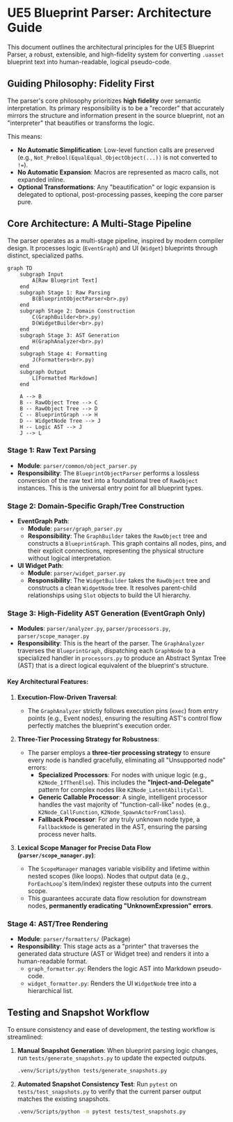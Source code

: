 # UE5 Blueprint Parser: Architecture Guide

This document outlines the architectural principles for the UE5 Blueprint Parser, a robust, extensible, and high-fidelity system for converting `.uasset` blueprint text into human-readable, logical pseudo-code.

## Guiding Philosophy: Fidelity First

The parser's core philosophy prioritizes **high fidelity** over semantic interpretation. Its primary responsibility is to be a "recorder" that accurately mirrors the structure and information present in the source blueprint, not an "interpreter" that beautifies or transforms the logic.

This means:
- **No Automatic Simplification**: Low-level function calls are preserved (e.g., `Not_PreBool(EqualEqual_ObjectObject(...))` is not converted to `!=`).
- **No Automatic Expansion**: Macros are represented as macro calls, not expanded inline.
- **Optional Transformations**: Any "beautification" or logic expansion is delegated to optional, post-processing passes, keeping the core parser pure.

## Core Architecture: A Multi-Stage Pipeline

The parser operates as a multi-stage pipeline, inspired by modern compiler design. It processes logic (`EventGraph`) and UI (`Widget`) blueprints through distinct, specialized paths.

```mermaid
graph TD
    subgraph Input
        A[Raw Blueprint Text]
    end
    subgraph Stage 1: Raw Parsing
        B(BlueprintObjectParser<br>.py)
    end
    subgraph Stage 2: Domain Construction
        C(GraphBuilder<br>.py)
        D(WidgetBuilder<br>.py)
    end
    subgraph Stage 3: AST Generation
        H(GraphAnalyzer<br>.py)
    end
    subgraph Stage 4: Formatting
        J(Formatters<br>.py)
    end
    subgraph Output
        L[Formatted Markdown]
    end

    A --> B
    B -- RawObject Tree --> C
    B -- RawObject Tree --> D
    C -- BlueprintGraph --> H
    D -- WidgetNode Tree --> J
    H -- Logic AST --> J
    J --> L
```

### Stage 1: Raw Text Parsing
- **Module**: `parser/common/object_parser.py`
- **Responsibility**: The `BlueprintObjectParser` performs a lossless conversion of the raw text into a foundational tree of `RawObject` instances. This is the universal entry point for all blueprint types.

### Stage 2: Domain-Specific Graph/Tree Construction
- **EventGraph Path**:
    - **Module**: `parser/graph_parser.py`
    - **Responsibility**: The `GraphBuilder` takes the `RawObject` tree and constructs a `BlueprintGraph`. This graph contains all nodes, pins, and their explicit connections, representing the physical structure without logical interpretation.
- **UI Widget Path**:
    - **Module**: `parser/widget_parser.py`
    - **Responsibility**: The `WidgetBuilder` takes the `RawObject` tree and constructs a clean `WidgetNode` tree. It resolves parent-child relationships using `Slot` objects to build the UI hierarchy.

### Stage 3: High-Fidelity AST Generation (EventGraph Only)
- **Modules**: `parser/analyzer.py`, `parser/processors.py`, `parser/scope_manager.py`
- **Responsibility**: This is the heart of the parser. The `GraphAnalyzer` traverses the `BlueprintGraph`, dispatching each `GraphNode` to a specialized handler in `processors.py` to produce an Abstract Syntax Tree (AST) that is a direct logical equivalent of the blueprint's structure.

#### Key Architectural Features:

1.  **Execution-Flow-Driven Traversal**:
    *   The `GraphAnalyzer` strictly follows execution pins (`exec`) from entry points (e.g., Event nodes), ensuring the resulting AST's control flow perfectly matches the blueprint's execution order.

2.  **Three-Tier Processing Strategy for Robustness**:
    *   The parser employs a **three-tier processing strategy** to ensure every node is handled gracefully, eliminating all "Unsupported node" errors:
        *   **Specialized Processors**: For nodes with unique logic (e.g., `K2Node_IfThenElse`). This includes the **"Inject-and-Delegate"** pattern for complex nodes like `K2Node_LatentAbilityCall`.
        *   **Generic Callable Processor**: A single, intelligent processor handles the vast majority of "function-call-like" nodes (e.g., `K2Node_CallFunction`, `K2Node_SpawnActorFromClass`).
        *   **Fallback Processor**: For any truly unknown node type, a `FallbackNode` is generated in the AST, ensuring the parsing process never halts.

3.  **Lexical Scope Manager for Precise Data Flow (`parser/scope_manager.py`)**:
    *   The `ScopeManager` manages variable visibility and lifetime within nested scopes (like loops). Nodes that output data (e.g., `ForEachLoop`'s item/index) register these outputs into the current scope.
    *   This guarantees accurate data flow resolution for downstream nodes, **permanently eradicating "UnknownExpression" errors**.

### Stage 4: AST/Tree Rendering
- **Module**: `parser/formatters/` (Package)
- **Responsibility**: This stage acts as a "printer" that traverses the generated data structure (AST or Widget tree) and renders it into a human-readable format.
    - `graph_formatter.py`: Renders the logic AST into Markdown pseudo-code.
    - `widget_formatter.py`: Renders the UI `WidgetNode` tree into a hierarchical list.

## Testing and Snapshot Workflow

To ensure consistency and ease of development, the testing workflow is streamlined:

1.  **Manual Snapshot Generation**: When blueprint parsing logic changes, run `tests/generate_snapshots.py` to update the expected outputs.
    ```bash
    .venv/Scripts/python tests/generate_snapshots.py
    ```

2.  **Automated Snapshot Consistency Test**: Run `pytest` on `tests/test_snapshots.py` to verify that the current parser output matches the existing snapshots.
    ```bash
    .venv/Scripts/python -m pytest tests/test_snapshots.py
    ```
